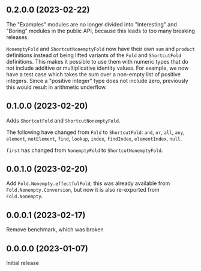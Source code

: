 ## 0.2.0.0 (2023-02-22)

The "Examples" modules are no longer divided into "Interesting" and "Boring"
modules in the public API, because this leads to too many breaking releases.

`NonemptyFold` and `ShortcutNonemptyFold` now have their own `sum` and `product`
definitions instead of being lifted variants of the `Fold` and `ShortcutFold`
definitions. This makes it possible to use them with numeric types that do not
include additive or multiplicative identity values. For example, we now have a
test case which takes the sum over a non-empty list of positive integers. Since
a "positive integer" type does not include zero, previously this would result in
arithmetic underflow.

## 0.1.0.0 (2023-02-20)

Adds `ShortcutFold` and `ShortcutNonemptyFold`.

The following have changed from `Fold` to `ShortcutFold`:
`and`, `or`, `all`, `any`, `element`, `notElement`, `find`,
`lookup`, `index`, `findIndex`, `elementIndex`, `null`.

`first` has changed from `NonemptyFold` to `ShortcutNonemptyFold`.

## 0.0.1.0 (2023-02-20)

Add `Fold.Nonempty.effectfulFold`; this was already available from
`Fold.Nonempty.Conversion`, but now it is also re-exported from `Fold.Nonempty`.

## 0.0.0.1 (2023-02-17)

Remove benchmark, which was broken

## 0.0.0.0 (2023-01-07)

Initial release
